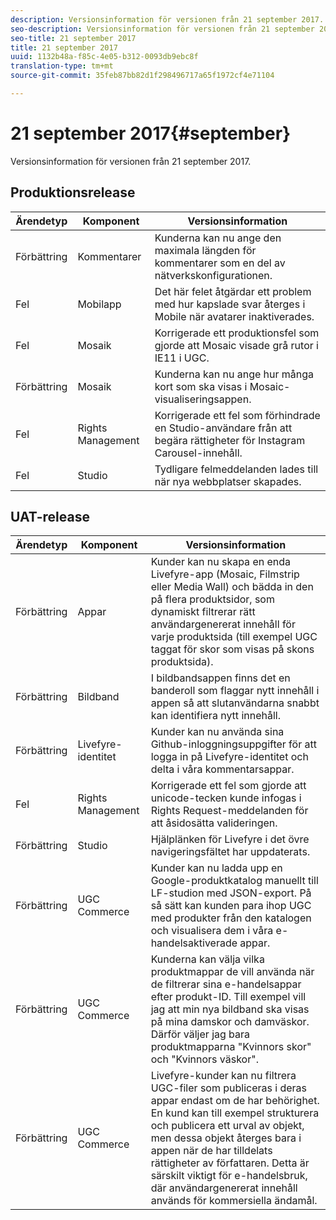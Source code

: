 ```yaml
---
description: Versionsinformation för versionen från 21 september 2017.
seo-description: Versionsinformation för versionen från 21 september 2017.
seo-title: 21 september 2017
title: 21 september 2017
uuid: 1132b48a-f85c-4e05-b312-0093db9ebc8f
translation-type: tm+mt
source-git-commit: 35feb87bb82d1f298496717a65f1972cf4e71104

---
```



# 21 september 2017{#september}

Versionsinformation för versionen från 21 september 2017.

## Produktionsrelease

| **Ärendetyp** | **Komponent** | **Versionsinformation** |
|---|---|---|
| Förbättring | Kommentarer | Kunderna kan nu ange den maximala längden för kommentarer som en del av nätverkskonfigurationen. |
| Fel | Mobilapp | Det här felet åtgärdar ett problem med hur kapslade svar återges i Mobile när avatarer inaktiverades. |
| Fel | Mosaik | Korrigerade ett produktionsfel som gjorde att Mosaic visade grå rutor i IE11 i UGC. |
| Förbättring | Mosaik | Kunderna kan nu ange hur många kort som ska visas i Mosaic-visualiseringsappen. |
| Fel | Rights Management | Korrigerade ett fel som förhindrade en Studio-användare från att begära rättigheter för Instagram Carousel-innehåll. |
| Fel | Studio | Tydligare felmeddelanden lades till när nya webbplatser skapades. |

## UAT-release

| **Ärendetyp** | **Komponent** | **Versionsinformation** |
|---|---|---|
| Förbättring | Appar | Kunder kan nu skapa en enda Livefyre-app (Mosaic, Filmstrip eller Media Wall) och bädda in den på flera produktsidor, som dynamiskt filtrerar rätt användargenererat innehåll för varje produktsida (till exempel UGC taggat för skor som visas på skons produktsida). |
| Förbättring | Bildband | I bildbandsappen finns det en banderoll som flaggar nytt innehåll i appen så att slutanvändarna snabbt kan identifiera nytt innehåll. |
| Förbättring | Livefyre-identitet | Kunder kan nu använda sina Github-inloggningsuppgifter för att logga in på Livefyre-identitet och delta i våra kommentarsappar. |
| Fel | Rights Management | Korrigerade ett fel som gjorde att unicode-tecken kunde infogas i Rights Request-meddelanden för att åsidosätta valideringen. |
| Förbättring | Studio | Hjälplänken för Livefyre i det övre navigeringsfältet har uppdaterats. |
| Förbättring | UGC Commerce | Kunder kan nu ladda upp en Google-produktkatalog manuellt till LF-studion med JSON-export. På så sätt kan kunden para ihop UGC med produkter från den katalogen och visualisera dem i våra e-handelsaktiverade appar. |
| Förbättring | UGC Commerce | Kunderna kan välja vilka produktmappar de vill använda när de filtrerar sina e-handelsappar efter produkt-ID. Till exempel vill jag att min nya bildband ska visas på mina damskor och damväskor. Därför väljer jag bara produktmapparna &quot;Kvinnors skor&quot; och &quot;Kvinnors väskor&quot;. |
| Förbättring | UGC Commerce | Livefyre-kunder kan nu filtrera UGC-filer som publiceras i deras appar endast om de har behörighet. En kund kan till exempel strukturera och publicera ett urval av objekt, men dessa objekt återges bara i appen när de har tilldelats rättigheter av författaren. Detta är särskilt viktigt för e-handelsbruk, där användargenererat innehåll används för kommersiella ändamål. |

